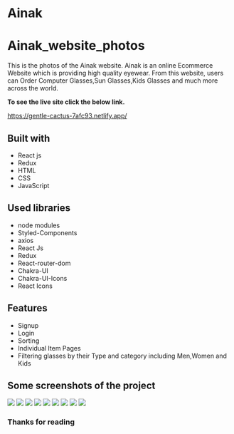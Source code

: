 # Ainak 
# Ainak_website_photos

This is the photos of the Ainak website. Ainak is an online Ecommerce Website which is providing high quality eyewear. From this website, users can Order Computer Glasses,Sun Glasses,Kids Glasses and much more across the world.

**To see the live site click the below link.**

https://gentle-cactus-7afc93.netlify.app/

## Built with
<ul>
  <li>React js</li>
  <li>Redux</li>
  <li>HTML</li>
  <li>CSS</li>
  <li>JavaScript</li>
</ul>

## Used libraries
<ul>
  <li>node modules</li>
  <li>Styled-Components</li>
  <li>axios</li>
  <li>React Js</li>
  <li>Redux</li>
  <li>React-router-dom</li>
  <li>Chakra-UI</li>
  <li>Chakra-UI-Icons</li>
  <li>React Icons</li>
</ul>

## Features
<ul>
  <li>Signup</li>
  <li>Login</li>
    <li>Sorting</li>
  <li>Individual Item Pages</li>
  <li>Filtering glasses by their Type and category including Men,Women and Kids</li>
</ul>

## Some screenshots of the project

<img src="https://drive.google.com/file/d/1P1B--OkIY0v6sV18LvEUIlA4bhHBTcZW/view?usp=share_link">
<img src="https://upload.wikimedia.org/wikipedia/commons/thumb/b/b6/Image_created_with_a_mobile_phone.png/640px-Image_created_with_a_mobile_phone.png">
<img src="travelocity_photos/sign_in_page.png">
<img src="travelocity_photos/products_page.png">
<img src="./travelocity_photos/single_product_page.png">
<img src="./travelocity_photos/single_product_page1.png">
<img src="./travelocity_photos/payment_page.png">
<img src="./travelocity_photos/payment_method_page.png">
<img src="./travelocity_photos/footer_page.png">

### Thanks for reading
